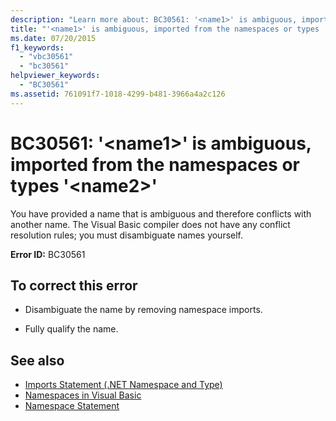 ```yaml
---
description: "Learn more about: BC30561: '<name1>' is ambiguous, imported from the namespaces or types '<name2>'"
title: "'<name1>' is ambiguous, imported from the namespaces or types '<name2>'"
ms.date: 07/20/2015
f1_keywords:
  - "vbc30561"
  - "bc30561"
helpviewer_keywords:
  - "BC30561"
ms.assetid: 761091f7-1018-4299-b481-3966a4a2c126
---
```

# BC30561: '\<name1>' is ambiguous, imported from the namespaces or types '\<name2>'

You have provided a name that is ambiguous and therefore conflicts with another name. The Visual Basic compiler does not have any conflict resolution rules; you must disambiguate names yourself.

 **Error ID:** BC30561

## To correct this error

- Disambiguate the name by removing namespace imports.

- Fully qualify the name.

## See also

- [Imports Statement (.NET Namespace and Type)](../statements/imports-statement-net-namespace-and-type.md)
- [Namespaces in Visual Basic](../../programming-guide/program-structure/namespaces.md)
- [Namespace Statement](../statements/namespace-statement.md)
